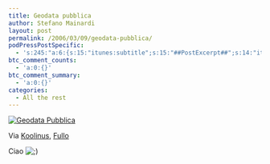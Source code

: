 ```yaml
---
title: Geodata pubblica
author: Stefano Mainardi
layout: post
permalink: /2006/03/09/geodata-pubblica/
podPressPostSpecific:
  - 's:245:"a:6:{s:15:"itunes:subtitle";s:15:"##PostExcerpt##";s:14:"itunes:summary";s:15:"##PostExcerpt##";s:15:"itunes:keywords";s:17:"##WordPressCats##";s:13:"itunes:author";s:10:"##Global##";s:15:"itunes:explicit";s:2:"No";s:12:"itunes:block";s:2:"No";}";'
btc_comment_counts:
  - 'a:0:{}'
btc_comment_summary:
  - 'a:0:{}'
categories:
  - All the rest
---
```

<p><a href="http://rejectinspire.publicgeodata.org/"><img alt="Geodata Pubblica" title="Geodata Pubblica" src="http://publicgeodata.org/files/Banners/attachments/banner2.png" /></a></p>
<p>Via <a href="http://www.koolinus.net/">Koolinus</a>, <a href="http://www.fullo.net/blog">Fullo</a></p>
<p>Ciao <img src="http://www.stefanomainardi.com/wp-includes/images/smilies/icon_wink.gif" alt=";)" class="wp-smiley" /></p>
